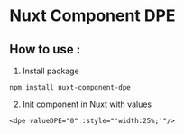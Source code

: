 # Nuxt Component DPE

## How to use :

1. Install package
```
npm install nuxt-component-dpe
```
2. Init component in Nuxt with values
```
<dpe valueDPE="0" :style="'width:25%;'"/>
```
